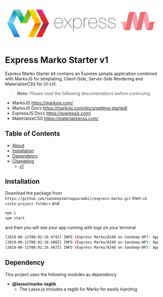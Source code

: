 ![express-marko-logo](public/img/logo.png)
# Express Marko Starter v1
Express Marko Starter kit contains an Express sample application combined with MarkoJS for templating, Client-Side, Server-Side Rendering and MaterializeCSS for UI-UX.

> **Note:**  Please read the following documentations before continuing
- MarkoJS https://markojs.com/
- MarkoJS Docs https://markojs.com/docs/getting-started/
- ExpressJS Docs https://expressjs.com/
- MaterializeCSS https://materializecss.com/

## Table of Contents
<!--ts-->
* [About](#express-marko-starter-v1)
* [Installation](#installation)
* [Dependency](#dependency)
* [Changelog](#changelog)
    * [v1](#v1)
<!--te-->

## Installation
Download the package from
```https://github.com/SandeepVattapparambil/express-marko.git```
then ```cd <into-project-folder>``` and
```sh
npm i
npm start
```
and then you will see your app running with logs on your terminal
```sh
[2018-06-11T08:02:16.474Z] INFO (Express Marko/8248 on Sandeep-HP): Application middlewares initialized
[2018-06-11T08:02:16.480Z] INFO (Express Marko/8248 on Sandeep-HP): Application routes initialized
[2018-06-11T08:02:16.487Z] INFO (Express Marko/8248 on Sandeep-HP): Application started and is running on port 3000
```
## Dependency
This project uses the following modules as dependency
- **@lasso/marko-taglib**
    * The Lasso.js includes a taglib for Marko for easily injecting <script> and <link> tags into a page, as well as resource URLs for images and other types of front-end resources.
- **compression**
    * The Nodejs compression middleware for compressing server responses.
- **cookie-parser**
    * Parse Cookie header and populate req.cookies with an object keyed by the cookie names. Optionally you may enable signed cookie support by passing a secret string, which assigns req.secret so it may be used by other middleware.
- **debug**
    * A tiny JavaScript debugging utility modelled after Node.js core's debugging technique. Works in Node.js and web browsers.
- **express**
    * Fast, unopinionated, minimalist web framework for node.
- **http-errors**
    * Create HTTP errors for Express, Koa, Connect, etc. with ease.
- **lasso**
    * Lasso.js is an eBay open source Node.js-style JavaScript module bundler that also provides first-level support for optimally delivering JavaScript, CSS, images and other assets to the browser.
    This tool offers many different optimizations such as a bundling, code splitting, lazy loading, conditional dependencies, compression and fingerprinted resource URLs. Plugins are provided to support pre-processors and compilers such as Less, Stylus and Marko. This developer-friendly tool does not require that you change the way that you already code and can easily be adopted by existing applications.
- **lasso-babel-transform**
    * Lasso.js transform that uses Babel to transpile ES6 code to ES5.
- **lasso-marko**
    * Plugin for the Lasso.js to support compilation and transport of Marko template files. Templates are compiled using the Marko compiler that produces a CommonJS module as output.
- **marko**
    * Marko is an isomorphic UI library built in JavaScript.
- **pino**
    * Extremely fast node.js logger, inspired by Bunyan. It also includes a shell utility to pretty-print its log files.
- **babel-preset-env**
    * The move makes it much easier to release and develop in sync with the rest of Babel!

## Changelog
### v1
- Basic application setup
- Express framework
- MarkoJS
- MaterializeCSS
- LassoJS
- Pino Logger